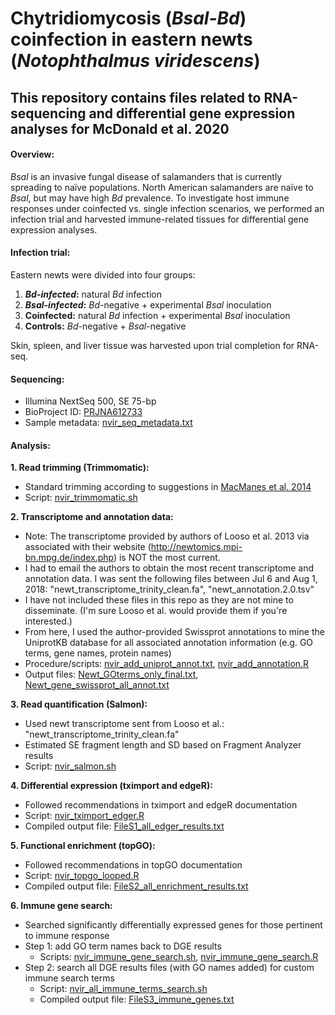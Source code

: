 # Chytridiomycosis (*Bsal-Bd*) coinfection in eastern newts (*Notophthalmus viridescens*)

## This repository contains files related to RNA-sequencing and differential gene expression analyses for McDonald et al. 2020

#### Overview:
*Bsal* is an invasive fungal disease of salamanders that is currently spreading to naïve populations. North American salamanders are naïve to *Bsal*, but may have high *Bd* prevalence. To investigate host immune responses under coinfected vs. single infection scenarios, we performed an infection trial and harvested immune-related tissues for differential gene expression analyses.

#### Infection trial:
Eastern newts were divided into four groups:
1. __*Bd-infected*:__  natural *Bd* infection
1. __*Bsal-infected*:__  *Bd*-negative + experimental *Bsal* inoculation
1. __Coinfected:__  natural *Bd* infection + experimental *Bsal* inoculation
1. __Controls:__  *Bd*-negative + *Bsal*-negative

Skin, spleen, and liver tissue was harvested upon trial completion for RNA-seq.

#### Sequencing:
- Illumina NextSeq 500, SE 75-bp
- BioProject ID: [PRJNA612733](http://www.ncbi.nlm.nih.gov/bioproject/612733)
- Sample metadata: [nvir_seq_metadata.txt](data/nvir_seq_metadata.txt)

#### Analysis:
__1. Read trimming (Trimmomatic):__
- Standard trimming according to suggestions in [MacManes et al. 2014](https://www.frontiersin.org/articles/10.3389/fgene.2014.00013/full)
- Script: [nvir_trimmomatic.sh](/pipelines_scripts/nvir_trimmomatic.sh)

__2. Transcriptome and annotation data:__
- Note: The transcriptome provided by authors of Looso et al. 2013 via associated with their website (http://newtomics.mpi-bn.mpg.de/index.php) is NOT the most current.
- I had to email the authors to obtain the most recent transcriptome and annotation data. I was sent the following files between Jul 6 and Aug 1, 2018: "newt_transcriptome_trinity_clean.fa", "newt_annotation.2.0.tsv"
- I have not included these files in this repo as they are not mine to disseminate. (I'm sure Looso et al. would provide them if you're interested.)
- From here, I used the author-provided Swissprot annotations to mine the UniprotKB database for all associated annotation information (e.g. GO terms, gene names, protein names)
- Procedure/scripts: [nvir_add_uniprot_annot.txt](/pipelines_scripts/nvir_add_uniprot_annot.txt), [nvir_add_annotation.R](/pipelines_scripts/nvir_add_annotation.R)
- Output files: [Newt_GOterms_only_final.txt](/data/Newt_GOterms_only_final.txt), [Newt_gene_swissprot_all_annot.txt](/data/Newt_gene_swissprot_all_annot.txt)

__3. Read quantification (Salmon):__
- Used newt transcriptome sent from Looso et al.: "newt_transcriptome_trinity_clean.fa"
- Estimated SE fragment length and SD based on Fragment Analyzer results
- Script: [nvir_salmon.sh](/pipelines_scripts/nvir_salmon.sh)

__4. Differential expression (tximport and edgeR):__
- Followed recommendations in tximport and edgeR documentation
- Script: [nvir_tximport_edger.R](/pipelines_scripts/nvir_tximport_edger.R)
- Compiled output file: [FileS1_all_edger_results.txt](/results/FileS1_all_edger_results.txt)

__5. Functional enrichment (topGO):__
- Followed recommendations in topGO documentation
- Script: [nvir_topgo_looped.R](/pipelines_scripts/nvir_topgo_looped.R)
- Compiled output file: [FileS2_all_enrichment_results.txt](/results/FileS2_all_enrichment_results.txt)

__6. Immune gene search:__
- Searched significantly differentially expressed genes for those pertinent to immune response
- Step 1: add GO term names back to DGE results
    - Scripts: [nvir_immune_gene_search.sh](/pipelines_scripts/nvir_immune_gene_search.sh), [nvir_immune_gene_search.R](/pipelines_scripts/nvir_immune_gene_search.R)
- Step 2: search all DGE results files (with GO names added) for custom immune search terms
    - Script: [nvir_all_immune_terms_search.sh](/pipelines_scripts/nvir_all_immune_terms_search.sh)
    - Compiled output file: [FileS3_immune_genes.txt](/results/FileS3_immune_genes.txt)
